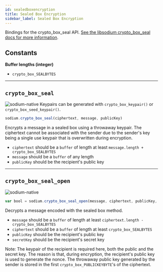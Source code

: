 ```yaml
---
id: sealedboxencryption
title: Sealed Box Encryption
sidebar_label: Sealed Box Encryption
---
```


Bindings for the crypto_box_seal API. [See the libsodium crypto_box_seal docs for more information](https://download.libsodium.org/doc/public-key_cryptography/sealed_boxes).

## Constants
**Buffer lengths (integer)**
* `crypto_box_SEALBYTES`

***
## `crypto_box_seal`
![sodium-native][node]
Keypairs can be generated with `crypto_box_keypair()` or `crypto_box_seed_keypair()`.

``` js
sodium.crypto_box_seal(ciphertext, message, publicKey)
```
Encrypts a message in a sealed box using a throwaway keypair. The ciphertext cannot be associated with the sender due to the sender's key being a single use keypair that is overwritten during encryption.
* `ciphertext` should be a `buffer` of length at least `message.length + crypto_box_SEALBYTES`
* `message` should be a `buffer` of any length
* `publicKey` should be the recipient's public key
***
## `crypto_box_seal_open`
![sodium-native][node]
``` js
var bool = sodium.crypto_box_seal_open(message, ciphertext, publicKey, secretKey)
```
Decrypts a message encoded with the sealed box method.
* `message` should be a `buffer` of length at least `ciphertext.length - crypto_box_SEALBYTES`
* `ciphertext` should be a `buffer` of length at least `crypto_box_SEALBYTES`
* `publicKey` should be the recipient's public key
* `secretKey` should be the recipient's secret key

Note: The keypair of the recipient is required here, both the public and the secret key. The reason is that, during encryption, the recipient's public key is used to generate the nonce. The throwaway public key generated by the sender is stored in the first `crypto_box_PUBLICKEYBYTE`'s of the ciphertext.


[js]: /docs/img/icon_js.svg
[node]: /docs/img/nodejs-icon.svg
